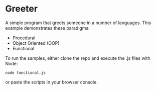 # Greeter
A simple program that greets someone in a number of languages. This example demonstrates these paradigms:
* Procedural
* Object Oriented (OOP)
* Functional

To run the samples, either clone the repo and execute the .js files with Node:

    node functional.js

 or paste the scripts in your browser console.
